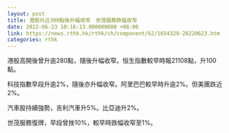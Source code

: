 ```yaml
---
layout: post
title: 港股升近300點後升幅收窄　世茂服務跌幅收窄
date: 2022-06-23 10:16:13.000000000 +08:00
link: https://news.rthk.hk/rthk/ch/component/k2/1654329-20220623.htm
categories: rthk
---
```


港股高開後曾升逾280點，隨後升幅收窄。恒生指數較早時報21108點，升100點。

科技指數早段升逾2%，隨後亦升幅收窄。阿里巴巴較早時升逾2%。但美團跌近2%。

汽車股持續強勢，吉利汽車升5%。比亞迪升2%。

世茂服務復牌，早段曾挫10%，較早時跌幅收窄至1%。
